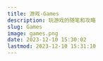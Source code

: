 ```yaml
---
title: 游戏-Games
description: 玩游戏的随笔和攻略
slug: Games
image: games.png
date: 2023-12-10 15:30:02
lastmod: 2023-12-10 15:31:10
---
```

